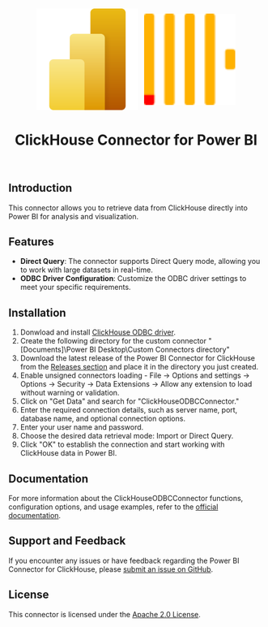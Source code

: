 <p align="center" style="font-size:300%">
<img src=".static/powerbi.svg" width="200px" align="center">
<img src=".static/clickhouse.svg" width="180px" align="center">
<h1 align="center">ClickHouse Connector for Power BI</h1>
</p>
<br/>


## Introduction

This connector allows you to retrieve data from ClickHouse directly into Power BI for analysis and visualization.

## Features

- **Direct Query**: The connector supports Direct Query mode, allowing you to work with large datasets in real-time.
- **ODBC Driver Configuration**: Customize the ODBC driver settings to meet your specific requirements.

## Installation


1. Donwload and install [ClickHouse ODBC driver](https://github.com/ClickHouse/clickhouse-odbc).
2. Create the following directory for the custom connector  "[Documents]\Power BI Desktop\Custom Connectors directory"
2. Download the latest release of the Power BI Connector for ClickHouse from the [Releases section](https://github.com/ClickHouse/power-bi-clickhouse/releases) and place it in the directory you just created.
2. Enable unsigned connectors loading - File -> Options and settings -> Options -> Security -> Data Extensions -> Allow any extension to load without warning or validation.
3. Click on "Get Data" and search for "ClickHouseODBCConnector."
4. Enter the required connection details, such as server name, port, database name, and optional connection options.
5. Enter your user name and password.
5. Choose the desired data retrieval mode: Import or Direct Query.
6. Click "OK" to establish the connection and start working with ClickHouse data in Power BI.

## Documentation

For more information about the ClickHouseODBCConnector functions, configuration options, and usage examples, refer to the [official documentation](link-to-documentation).

## Support and Feedback

If you encounter any issues or have feedback regarding the Power BI Connector for ClickHouse, please [submit an issue on GitHub](https://github.com/ClickHouse/power-bi-clickhouse/issues).

## License

This connector is licensed under the [Apache 2.0 License](https://www.apache.org/licenses/LICENSE-2.0).